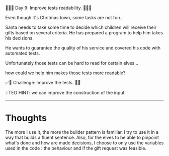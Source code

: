 🌟🌟🌟 Day 9: Improve tests readability. 🌟🌟🌟

Even though it's Chritmas town, some tasks are not fun...

Santa needs to take some time to decide which children will receive their gifts based on several criteria.
He has prepared a program to help him takes his decisions.

He wants to guarantee the quality of his service and covered his code with automated tests.

Unfortunately those tests can be hard to read for certain elves...

how could we help him makes those tests more readable?

✅🚀 Challenge: Improve the tests. 🚀✅

💡TEO HINT: we can improve the construction of the input.

---

# Thoughts

The more I use it, the more the builder pattern is familiar.
I try to use it in a way that builds a fluent sentence.
Also, for the elves to be able to pinpoint what's done and how are made decisions, I choose to only use the variables used in the code : the behaviour and if the gift request was feasible.